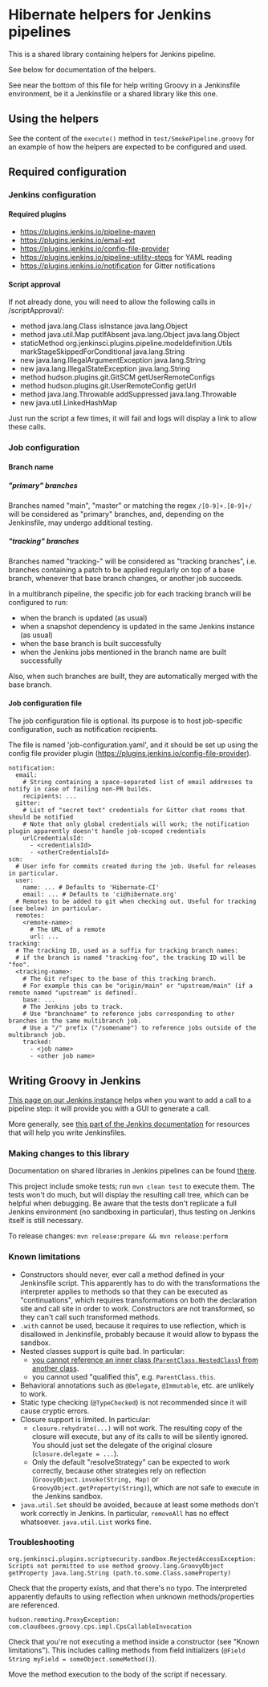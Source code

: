 # Hibernate helpers for Jenkins pipelines

This is a shared library containing helpers for Jenkins pipeline.

See below for documentation of the helpers.

See near the bottom of this file for help writing Groovy in a Jenkinsfile environment,
be it a Jenkinsfile or a shared library like this one. 

## Using the helpers

See the content of the `execute()` method in `test/SmokePipeline.groovy`
for an example of how the helpers are expected to be configured and used.

## Required configuration

### Jenkins configuration

#### Required plugins

 - https://plugins.jenkins.io/pipeline-maven
 - https://plugins.jenkins.io/email-ext
 - https://plugins.jenkins.io/config-file-provider
 - https://plugins.jenkins.io/pipeline-utility-steps for YAML reading
 - https://plugins.jenkins.io/notification for Gitter notifications

#### Script approval

If not already done, you will need to allow the following calls in <jenkinsUrl>/scriptApproval/:

- method java.lang.Class isInstance java.lang.Object
- method java.util.Map putIfAbsent java.lang.Object java.lang.Object
- staticMethod org.jenkinsci.plugins.pipeline.modeldefinition.Utils markStageSkippedForConditional java.lang.String
- new java.lang.IllegalArgumentException java.lang.String
- new java.lang.IllegalStateException java.lang.String
- method hudson.plugins.git.GitSCM getUserRemoteConfigs
- method hudson.plugins.git.UserRemoteConfig getUrl
- method java.lang.Throwable addSuppressed java.lang.Throwable
- new java.util.LinkedHashMap

Just run the script a few times, it will fail and logs will display a link to allow these calls.

### Job configuration

#### Branch name

##### "primary" branches
Branches named "main", "master" or matching the regex `/[0-9]+.[0-9]+/` will be considered as "primary" branches,
and, depending on the Jenkinsfile, may undergo additional testing.

##### "tracking" branches
Branches named "tracking-<some-name>" will be considered as "tracking branches",
i.e. branches containing a patch to be applied regularly
on top of a base branch, whenever that base branch changes, or another job succeeds.

In a multibranch pipeline, the specific job for each tracking branch will be configured to run:
- when the branch is updated (as usual)
- when a snapshot dependency is updated in the same Jenkins instance (as usual)
- when the base branch is built successfully
- when the Jenkins jobs mentioned in the branch name are built successfully

Also, when such branches are built, they are automatically merged with the base branch.

#### Job configuration file

The job configuration file is optional. Its purpose is to host job-specific configuration, such as notification recipients.

The file is named 'job-configuration.yaml', and it should be set up using the config file provider plugin
(https://plugins.jenkins.io/config-file-provider).

```
notification:
  email:
    # String containing a space-separated list of email addresses to notify in case of failing non-PR builds.
    recipients: ...
  gitter:
    # List of "secret text" credentials for Gitter chat rooms that should be notified
    # Note that only global credentials will work; the notification plugin apparently doesn't handle job-scoped credentials
    urlCredentialsId:
      - <credentialsId>
      - <otherCredentialsId>
scm:
  # User info for commits created during the job. Useful for releases in particular.
  user:
    name: ... # Defaults to 'Hibernate-CI'
    email: ... # Defaults to 'ci@hibernate.org' 
  # Remotes to be added to git when checking out. Useful for tracking (see below) in particular.
  remotes:
    <remote-name>:
      # The URL of a remote
      url: ...
tracking:
  # The tracking ID, used as a suffix for tracking branch names:
  # if the branch is named "tracking-foo", the tracking ID will be "foo".
  <tracking-name>:
    # The Git refspec to the base of this tracking branch.
    # For example this can be "origin/main" or "upstream/main" (if a remote named "upstream" is defined).
    base: ...
    # The Jenkins jobs to track.
    # Use "branchname" to reference jobs corresponding to other branches in the same multibranch job.
    # Use a "/" prefix ("/somename") to reference jobs outside of the multibranch job.
    tracked:
      - <job name>
      - <other job name>
```

## Writing Groovy in Jenkins

[This page on our Jenkins instance](http://ci.hibernate.org/pipeline-syntax/) helps when you want to add a call to a pipeline step:
it will provide you with a GUI to generate a call.
 
More generally, see [this part of the Jenkins documentation](https://jenkins.io/doc/book/pipeline/development/#pipeline-development-tools)
for resources that will help you write Jenkinsfiles.

### Making changes to this library

Documentation on shared libraries in Jenkins pipelines can be found [there](https://jenkins.io/doc/book/pipeline/shared-libraries/).

This project include smoke tests; run `mvn clean test` to execute them.
The tests won't do much, but will display the resulting call tree,
which can be helpful when debugging.
Be aware that the tests don't replicate a full Jenkins environment (no sandboxing in particular),
thus testing on Jenkins itself is still necessary.

To release changes: `mvn release:prepare && mvn release:perform`

### Known limitations

- Constructors should never, ever call a method defined in your Jenkinsfile script.
This apparently has to do with the transformations the interpreter applies to methods
so that they can be executed as "continuations", which requires transformations on both
the declaration site and call site in order to work.
Constructors are not transformed, so they can't call such transformed methods.
- `.with` cannot be used, because it requires to use reflection,
which is disallowed in Jenkinsfile, probably because it would allow to bypass the sandbox. 
- Nested classes support is quite bad. In particular:
  - [you cannot reference an inner class (`ParentClass.NestedClass`) from another class](https://issues.jenkins-ci.org/browse/JENKINS-41896).
  - you cannot used "qualified this", e.g. `ParentClass.this`.
- Behavioral annotations such as `@Delegate`, `@Immutable`, etc. are unlikely to work.
- Static type checking (`@TypeChecked`) is not recommended since it will cause cryptic errors.
- Closure support is limited. In particular:
  - `closure.rehydrate(...)` will not work. 
The resulting copy of the closure will execute, but any of its calls to
will be silently ignored.
You should just set the delegate of the original closure (`closure.delegate = ...`).
  - Only the default "resolveStrategy" can be expected to work correctly,
because other strategies rely on reflection (`GroovyObject.invoke(String, Map)`
or `GroovyObject.getProperty(String)`), which are not safe to execute in the
Jenkins sandbox.
- `java.util.Set` should be avoided, because at least some methods don't work correctly in Jenkins.
In particular, `removeAll` has no effect whatsoever. `java.util.List` works fine.


### Troubleshooting

```
org.jenkinsci.plugins.scriptsecurity.sandbox.RejectedAccessException: Scripts not permitted to use method groovy.lang.GroovyObject getProperty java.lang.String (path.to.some.Class.someProperty)
```

Check that the property exists, and that there's no typo.
The interpreted apparently defaults to using reflection when unknown methods/properties are referenced.


```
hudson.remoting.ProxyException: com.cloudbees.groovy.cps.impl.CpsCallableInvocation
```

Check that you're not executing a method inside a constructor (see "Known limitations").
This includes calling methods from field initializers (`@Field String myField = someObject.someMethod()`).

Move the method execution to the body of the script if necessary.